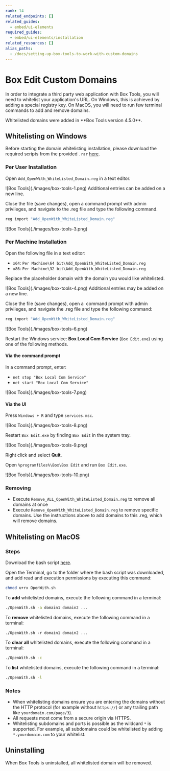 ```yaml
---
rank: 14
related_endpoints: []
related_guides:
  - embed/ui-elements
required_guides:
  - embed/ui-elements/installation
related_resources: []
alias_paths:
  - /docs/setting-up-box-tools-to-work-with-custom-domains
---
```


# Box Edit Custom Domains

In order to integrate a third party web application with Box Tools, you will
need to whitelist your application's URL. On Windows, this is achieved by adding
a special registry key. On MacOS, you will need to run few terminal commands to
add and remove domains.

<Message>
  Whitelisted domains were added in **Box Tools version 4.5.0**.
</Message>

## Whitelisting on Windows

Before starting the domain whitelisting installation, please download the
required scripts from the provided `.rar`
[here](https://cloud.box.com/s/kvc9cysgq1y2yldpvciwlpt7093ho78l).

### Per User Installation

Open `Add_OpenWith_WhiteListed_Domain.reg` in a text editor.

<ImageFrame border>
  ![Box Tools](./images/box-tools-1.png)
</ImageFrame>

<Message>
  Additional entries can be added on a new line.
</Message>

Close the file (save changes), open a command prompt with admin privileges, and
navigate to the .reg file and type the following command.

```sh
reg import "Add_OpenWith_WhiteListed_Domain.reg"
```

<ImageFrame border>
  ![Box Tools](./images/box-tools-3.png)
</ImageFrame>

### Per Machine Installation

Open the following file in a text editor:

* `x64`: `Per Machine\64 bit\Add_OpenWith_WhiteListed_Domain.reg`
* `x86`: `Per Machine\32 bit\Add_OpenWith_WhiteListed_Domain.reg`

Replace the placeholder domain with the domain you would like whitelisted.

<ImageFrame border>
  ![Box Tools](./images/box-tools-4.png)
</ImageFrame>

<Message>
  Additional entries may be added on a new line.
</Message>

Close the file (save changes), open a  command prompt with admin privileges, and
navigate the .reg file and type the following command:

```sh
reg import "Add_OpenWith_WhiteListed_Domain.reg"
```

<ImageFrame border>
  ![Box Tools](./images/box-tools-6.png)
</ImageFrame>

Restart the Windows service: **Box Local Com Service** (`Box Edit.exe`) using
one of the following methods.

#### Via the command prompt

In a command prompt, enter:

* `net stop "Box Local Com Service"`
* `net start "Box Local Com Service"`

<ImageFrame border>
  ![Box Tools](./images/box-tools-7.png)
</ImageFrame>

#### Via the UI

Press `Windows + R` and type `services.msc`.

<ImageFrame border>
  ![Box Tools](./images/box-tools-8.png)
</ImageFrame>

Restart `Box Edit.exe` by finding `Box Edit` in the system tray.

<ImageFrame border>
  ![Box Tools](./images/box-tools-9.png)
</ImageFrame>

Right click and select **Quit**.

Open `%programfiles%\Box\Box Edit` and run `Box Edit.exe`.

<ImageFrame border>
  ![Box Tools](./images/box-tools-10.png)
</ImageFrame>

### Removing

* Execute `Remove_ALL_OpenWith_WhiteListed_Domain.reg` to remove all domains
  at once
* Execute `Remove_OpenWith_WhiteListed_Domain.reg` to remove specific
  domains. Use the instructions above to add domains to this .reg, which will
  remove domains.

## Whitelisting on MacOS

### Steps

Download the bash script
[here](https://cloud.box.com/s/z5qhc7rts6mzrhzfx6cpxeb5ed4ve5u6).

Open the Terminal, go to the folder where the bash script was downloaded, and
add read and execution permissions by executing this command:

```sh
chmod u+rx OpenWith.sh
```

To **add** whitelisted domains, execute the following command in a terminal:

```sh
./OpenWith.sh -a domain1 domain2 ...
```

To **remove** whitelisted domains, execute the following command in a terminal:

```
./OpenWith.sh -r domain1 domain2 ...
```

To **clear all** whitelisted domains, execute the following command in a
terminal:

```sh
./OpenWith.sh -c
```

To **list** whitelisted domains, execute the following command in a terminal:

```sh
./OpenWith.sh -l
```

### Notes

* When whitelisting domains ensure you are entering the domains without the HTTP
  protocol (for example without `https://`) or any trailing path like
  `yourdomain.com/page/3`).
* All requests most come from a secure origin via HTTPS.
* Whitelisting subdomains and ports is possible as the wildcard `*` is supported.
  For example, all subdomains could be whitelisted by adding `*.yourdomain.com` to
  your whitelist.

## Uninstalling

When Box Tools is uninstalled, all whitelisted domain will be removed.

